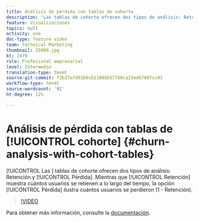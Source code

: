 ```yaml
---
title: Análisis de pérdida con tablas de cohorte
description: 'Las tablas de cohorte ofrecen dos tipos de análisis: Retención y Pérdida. Aunque Retención muestra cuántos usuarios se retienen con el tiempo, la opción Pérdida mostrará cuántos usuarios se perdieron (1 - Retención).'
feature: Visualizaciones
topics: null
activity: use
doc-type: feature video
team: Technical Marketing
thumbnail: 25966.jpg
kt: 2479
role: Profesional empresarial
level: Intermedio
translation-type: tm+mt
source-git-commit: f3b3fa7d91b0cb21005b57768ca23ed6700fcc03
workflow-type: tm+mt
source-wordcount: '91'
ht-degree: 12%

---
```



#  Análisis de pérdida con tablas de  [!UICONTROL cohorte] {#churn-analysis-with-cohort-tables}

[!UICONTROL Las ] tablas de cohorte ofrecen dos tipos de análisis:   Retención y  [!UICONTROL Pérdida]. Mientras que [!UICONTROL Retención] muestra cuántos usuarios se retienen a lo largo del tiempo, la opción [!UICONTROL Pérdida] ilustra cuántos usuarios se perdieron (1 - Retención).

>[!VIDEO](https://video.tv.adobe.com/v/25966/?quality=12)

Para obtener más información, consulte la [documentación](https://marketing.adobe.com/resources/help/es_ES/analytics/analysis-workspace/cohort_analysis.html).

